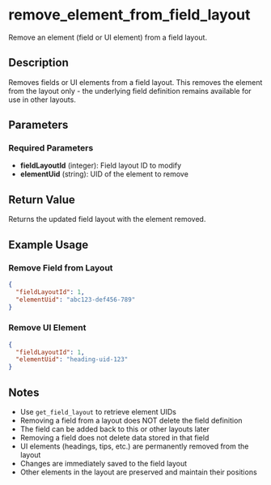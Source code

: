 # remove_element_from_field_layout

Remove an element (field or UI element) from a field layout.

## Description

Removes fields or UI elements from a field layout. This removes the element from the layout only - the underlying field definition remains available for use in other layouts.

## Parameters

### Required Parameters

- **fieldLayoutId** (integer): Field layout ID to modify
- **elementUid** (string): UID of the element to remove

## Return Value

Returns the updated field layout with the element removed.

## Example Usage

### Remove Field from Layout

```json
{
  "fieldLayoutId": 1,
  "elementUid": "abc123-def456-789"
}
```

### Remove UI Element

```json
{
  "fieldLayoutId": 1,
  "elementUid": "heading-uid-123"
}
```

## Notes

- Use `get_field_layout` to retrieve element UIDs
- Removing a field from a layout does NOT delete the field definition
- The field can be added back to this or other layouts later
- Removing a field does not delete data stored in that field
- UI elements (headings, tips, etc.) are permanently removed from the layout
- Changes are immediately saved to the field layout
- Other elements in the layout are preserved and maintain their positions
